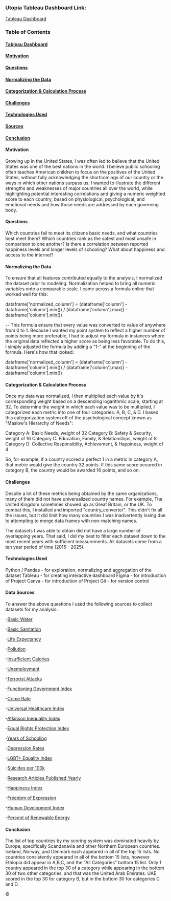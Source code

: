 ### Utopia Tableau Dashboard Link: 
[Tableau Dashboard](https://public.tableau.com/views/UtopiaFinalProject/MainPage?:language=en-US&publish=yes&:sid=&:redirect=auth&:display_count=n&:origin=viz_share_link)



### Table of Contents
#### [Tableau Dashboard](#utopia-tableau-dashboard-link)
#### [Motivation](#motivation-1motivation)
#### [Questions](#conclusion-1)
#### [Normalizing the Data](#normalizing-the-data-1)
#### [Categorization & Calculation Process](#categorization--calculation-process-1)
#### [Challenges](#challenges-1)
#### [Technologies Used](#technologies-used-1)
#### [Sources](#data-sources)
#### [Conclusion](#conclusion-1)




#### Motivation
Growing up in the United States, I was often led to believe that the United States was one of the best nations in the world.  I believe public schooling often teaches American children to focus on the positives of the United States, without fully acknowledging the shortcomings of our country or the ways in which other nations surpass us.  I wanted to illustrate the different strengths and weaknesses of major countries all over the world, while highlighting potential interesting correlations and giving a numeric weighted score to each country, based on physiological, psychological, and emotional needs and how those needs are addressed by each governing body.


#### Questions

Which countries fail to meet its citizens basic needs, and what countries best meet them?
Which countries rank as the safest and most unsafe in comparison to one another?
Is there a correlation between reported happiness levels and longer levels of schooling? What about happiness and access to the internet?

#### Normalizing the Data

To ensure that all features contributed equally to the analysis, I normalized the dataset prior to modeling. Normalization helped to bring all numeric variables onto a comparable scale. I came across a formula online that worked well for this:

dataframe['normalized_column'] = (dataframe['column']   - dataframe['column'].min()) / (dataframe['column'].max() - dataframe['column'].min())

--
This formula ensure that every value was converted to value of anywhere from 0 to 1. Because I wanted my point system to reflect a higher number of points being more preferable, I had to adjust my formula in instances where the original data reflected a higher score as being less favorable. To do this, I simply adjusted the formula by adding a "1-" at the beginning of the formula. Here's how that looked:

dataframe['normalized_column'] = (dataframe['column']   - dataframe['column'].min()) / (dataframe['column'].max() - dataframe['column'].min())

#### Categorization & Calculation Process

Once my data was normalized, I then multiplied each value by it's corresponding weight based on a descending logarithmic scale, starting at 32. To determine the weight in which each value was to be multiplied, I categorized each metric into one of four categories: A, B, C, & D. I based this categorization system off of the psychological concept known as "Maslow's Hierarchy of Needs": 

Category A: Basic Needs, weight of 32
Category B: Safety & Security, weight of 16
Category C: Education, Family, & Relationships, weight of 8
Category D: Collective Responsiblity, Achievement, & Happiness, weight of 4

So, for example, if a country scored a perfect 1 in a metric in category A, that metric would give the country 32 points.  If this same score occured in category B, the country would be awarded 16 points, and so on.


#### Challenges

Despite a lot of these metrics being obtained by the same organizations, many of them did not have universalized country names. For example, The United Kingdom sometimes showed up as Great Britain, or the UK.  To combat this, I installed and imported "country_converter". This didn't fix all the issues, but it did limit how many countries I was inadvertently losing due to attempting to merge data frames with non-matching names.

The datasets I was able to obtain did not have a large number of overlapping years. That said, I did my best to filter each dataset down to the most recent years with sufficient measurements. All datasets come from a ten year period of time (2015 - 2025).


#### Technologies Used

Python / Pandas - for exploration, normalizing and aggregation of the dataset
Tableau - for creating interactive dashboard
Figma - for introduction of Project
Canva - for introduction of Project
Git - for version control

#### Data Sources
To answer the above questions I used the following sources to collect datasets for my analysis:

-[Basic Water](https://ourworldindata.org/grapher/population-using-at-least-basic-drinking-water)

-[Basic Sanitation](https://ourworldindata.org/grapher/share-using-safely-managed-sanitation)

-[Life Expectancy](https://ourworldindata.org/grapher/life-expectancy-hmd-unwpp?tab=table)

-[Pollution](https://ourworldindata.org/grapher/pm25-air-pollution)

-[Insufficient Calories](https://ourworldindata.org/grapher/number-calorie-diet-unaffordable)

-[Unemployment](https://ourworldindata.org/grapher/unemployment-rate)

-[Terrorist Attacks](https://ourworldindata.org/grapher/terrorist-attacks)

-[Functioning Government Index](https://ourworldindata.org/grapher/functioning-government-index-eiu)

-[Crime Rate](https://worldpopulationreview.com/country-rankings/crime-rate-by-country)

-[Universal Healthcare Index](https://ourworldindata.org/grapher/universal-health-coverage-index)

-[Atkinson Inequality Index](https://ourworldindata.org/grapher/income-inequality-atkinson-index-undp)

-[Equal Rights Protection Index](https://ourworldindata.org/grapher/equal-rights-protection-index)

-[Years of Schooling](https://ourworldindata.org/grapher/mean-years-of-schooling-long-run)

-[Depression Rates](https://ourworldindata.org/grapher/depressive-disorders-prevalence-ihme)

-[LGBT+ Equality Index](https://ourworldindata.org/grapher/lgbt-legal-equality-index)

-[Suicides per 100k](https://ourworldindata.org/suicide)

-[Research Articles Published Yearly](https://ourworldindata.org/grapher/scientific-publications-per-million)

-[Happiness Index](https://ourworldindata.org/grapher/happiness-cantril-ladder)

-[Freedom of Expression](https://ourworldindata.org/grapher/freedom-of-expression-index)

-[Human Development Index](https://ourworldindata.org/grapher/human-development-index)

-[Percent of Renewable Energy](https://ourworldindata.org/grapher/share-electricity-renewables)

#### Conclusion

The list of top countries by my scoring system was dominated heavily by Europe, specifically Scandanavia and other Northern European countries.  Iceland, Norway, and Denmark each appeared in all of the top 15 lists. No countries consistently appeared in all of the bottom 15 lists, however Ethiopia did appear in A,B,C, and the "All Categories" bottom 15 list. Only 1 country appeared in the top 30 of a category while appearing in the bottom 30 of two other categories, and that was the United Arab Emirates.  UAE scored in the top 30 for category B, but in the bottom 30 for categories C and D.



©